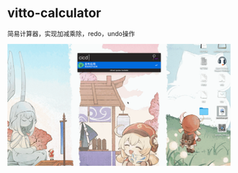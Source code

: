 # vitto-calculator
简易计算器，实现加减乘除，redo，undo操作

![测试效果](https://github.com/konangolden/vitto-calculator/blob/main/workflow.gif)
